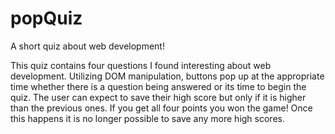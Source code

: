 # popQuiz
A short quiz about web development!

This quiz contains four questions I found interesting about web development. Utilizing DOM manipulation, buttons pop up at the appropriate time whether there is a question being answered or its time to begin the quiz. The user can expect to save their high score but only if it is higher than the previous ones. If you get all four points you won the game! Once this happens it is no longer possible to save any more high scores.
